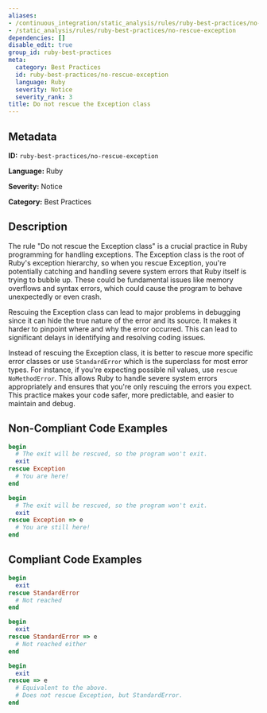 ```yaml
---
aliases:
- /continuous_integration/static_analysis/rules/ruby-best-practices/no-rescue-exception
- /static_analysis/rules/ruby-best-practices/no-rescue-exception
dependencies: []
disable_edit: true
group_id: ruby-best-practices
meta:
  category: Best Practices
  id: ruby-best-practices/no-rescue-exception
  language: Ruby
  severity: Notice
  severity_rank: 3
title: Do not rescue the Exception class
---
```

<!--  SOURCED FROM https://github.com/DataDog/datadog-static-analyzer-rule-docs -->


## Metadata
**ID:** `ruby-best-practices/no-rescue-exception`

**Language:** Ruby

**Severity:** Notice

**Category:** Best Practices

## Description
The rule "Do not rescue the Exception class" is a crucial practice in Ruby programming for handling exceptions. The Exception class is the root of Ruby's exception hierarchy, so when you rescue Exception, you're potentially catching and handling severe system errors that Ruby itself is trying to bubble up. These could be fundamental issues like memory overflows and syntax errors, which could cause the program to behave unexpectedly or even crash.

Rescuing the Exception class can lead to major problems in debugging since it can hide the true nature of the error and its source. It makes it harder to pinpoint where and why the error occurred. This can lead to significant delays in identifying and resolving coding issues.

Instead of rescuing the Exception class, it is better to rescue more specific error classes or use `StandardError` which is the superclass for most error types. For instance, if you're expecting possible nil values, use `rescue NoMethodError`. This allows Ruby to handle severe system errors appropriately and ensures that you're only rescuing the errors you expect. This practice makes your code safer, more predictable, and easier to maintain and debug.

## Non-Compliant Code Examples
```ruby
begin
  # The exit will be rescued, so the program won't exit.
  exit
rescue Exception
  # You are here!
end

begin
  # The exit will be rescued, so the program won't exit.
  exit
rescue Exception => e
  # You are still here!
end

```

## Compliant Code Examples
```ruby
begin
  exit
rescue StandardError
  # Not reached
end

begin
  exit
rescue StandardError => e
  # Not reached either
end

begin
  exit
rescue => e
  # Equivalent to the above.
  # Does not rescue Exception, but StandardError.
end

```
